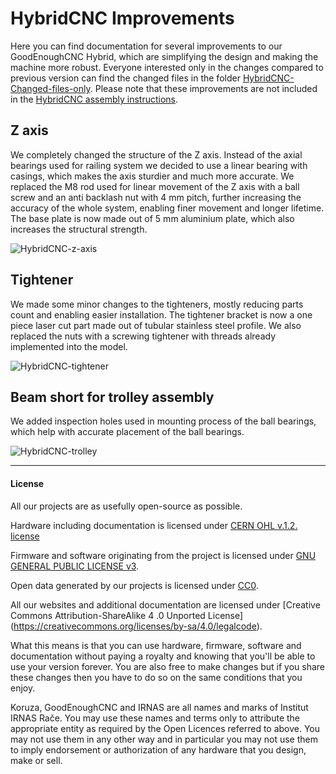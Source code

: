 # HybridCNC Improvements

Here you can find documentation for several improvements to our GoodEnoughCNC Hybrid, which are simplifying the design and making the machine more robust. Everyone interested only in the changes compared to previous version can find the changed files in the folder [HybridCNC-Changed-files-only](/HybridCNC-Changed-files-only). Please note that these improvements are not included in the [HybridCNC assembly instructions](https://goodenoughcnc-hybrid-cnc.readme.io/docs). 

## Z axis

We completely changed the structure of the Z axis. Instead of the axial bearings used for railing system we decided to use a linear bearing with casings, which makes the axis sturdier and much more accurate. We replaced the M8 rod used for linear movement of the Z axis with a ball screw and an anti backlash nut with 4 mm pitch, further increasing the accuracy of the whole system, enabling finer movement and longer lifetime. The base plate is now made out of 5 mm aluminium plate, which also increases the structural strength. 

![HybridCNC-z-axis](../Images/z-axis-improvement.JPG)

## Tightener

We made some minor changes to the tighteners, mostly reducing parts count and enabling easier installation. The tightener bracket is now a one piece laser cut part made out of tubular stainless steel profile. We also replaced the nuts with a screwing tightener with threads already implemented into the model.

![HybridCNC-tightener](../Images/Tightener-Plate-Assembly.JPG)

## Beam short for trolley assembly

We added inspection holes used in mounting process of the ball bearings, which help with accurate placement of the ball bearings.

![HybridCNC-trolley](../Images/Trolley-Y1.JPG)

---

#### License

All our projects are as usefully open-source as possible.

Hardware including documentation is licensed under [CERN OHL v.1.2. license](http://www.ohwr.org/licenses/cern-ohl/v1.2)

Firmware and software originating from the project is licensed under [GNU GENERAL PUBLIC LICENSE v3](http://www.gnu.org/licenses/gpl-3.0.en.html).

Open data generated by our projects is licensed under [CC0](https://creativecommons.org/publicdomain/zero/1.0/legalcode).

All our websites and additional documentation are licensed under [Creative Commons Attribution-ShareAlike 4 .0 Unported License] (https://creativecommons.org/licenses/by-sa/4.0/legalcode).

What this means is that you can use hardware, firmware, software and documentation without paying a royalty and knowing that you'll be able to use your version forever. You are also free to make changes but if you share these changes then you have to do so on the same conditions that you enjoy.

Koruza, GoodEnoughCNC and IRNAS are all names and marks of Institut IRNAS Rače. 
You may use these names and terms only to attribute the appropriate entity as required by the Open Licences referred to above. You may not use them in any other way and in particular you may not use them to imply endorsement or authorization of any hardware that you design, make or sell.
